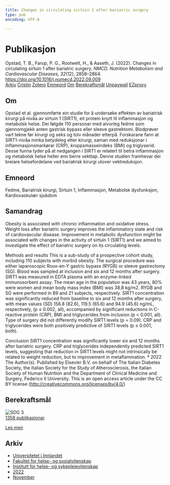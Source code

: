 ```yaml
---
title: Changes in circulating sirtuin 1 after bariatric surgery
type: pub
encoding: UTF-8

---
```

<h1>Publikasjon</h1>
<article id="csl-bib-container-L8Z9BL4T" class="csl-bib-container">
  <div class="csl-bib-body"> <div class="csl-entry">Opstad, T. B., Farup, P. G., Rootwelt, H., &#38; Aaseth, J. (2022). Changes in circulating sirtuin 1 after bariatric surgery. <i>NMCD. Nutrition Metabolism and Cardiovascular Diseases</i>, <i>32</i>(12), 2858–2864. <a href="https://doi.org/10.1016/j.numecd.2022.09.009">https://doi.org/10.1016/j.numecd.2022.09.009</a></div> </div>
  <div class="csl-bib-buttons">
    <a href="#taxonomy-article-L8Z9BL4T" alt="archive" class="csl-bib-button">Arkiv</a>
    <a href="https://app.cristin.no/results/show.jsf?id=2082233" alt="Cristin" class="csl-bib-button">Cristin</a>
    <a href="http://zotero.org/groups/5881554/items/L8Z9BL4T" alt="Zotero" class="csl-bib-button">Zotero</a>
    <a href="#keywords-article-L8Z9BL4T" alt="keywords" class="csl-bib-button">Emneord</a>
    <a href="#about-article-L8Z9BL4T" alt="about_pub" class="csl-bib-button">Om</a>
    <a href="#sdg-article-L8Z9BL4T" alt="sdg" class="csl-bib-button">Berekraftsmål</a>
    <a href="http://www.nmcd-journal.com/article/S0939475322003787/pdf" alt="Unpaywall" class="csl-bib-button">Unpaywall</a>
    <a href="http://www.nmcd-journal.com/article/S0939475322003787/pdf" alt="EZproxy" class="csl-bib-button">EZproxy</a>
  </div>
  <div id="csl-bib-meta-container-L8Z9BL4T"></div>
</article>
<div id="csl-bib-meta-L8Z9BL4T" class="csl-bib-meta">
  <article id="about-article-L8Z9BL4T" class="about_pub-article">
    <h1>Om</h1>
    Opstad et al. gjennomførte ein studie for å undersøke effekten av bariatrisk kirurgi på nivåa av sirtuin 1 (SIRT1), eit protein knytt til inflammasjon og metabolsk helse. Dei følgde 110 personar med alvorleg fedme som gjennomgjekk anten gastrisk bypass eller sleeve gastrektomi. Blodprøver vart tekne før kirurgi og seks og tolv månader etterpå. Forskarane fann at SIRT1-nivåa minka betydeleg etter kirurgi, saman med reduksjonar i inflammasjonsmarkørar (CRP), kroppsmasseindeks (BMI) og triglyserid. Desse funna tyder på at nedgangen i SIRT1 er relatert til betra inflammasjon og metabolsk helse heller enn berre vekttap. Denne studien framhevar dei breiare helsefordelane ved bariatrisk kirurgi utover vektreduksjon.
  </article>
  <article id="keywords-article-L8Z9BL4T" class="keywords-article">
    <h1>Emneord</h1>
    Fedme, Bariatrisk kirurgi, Sirtuin 1, Inflammasjon, Metabolsk dysfunksjon, Kardiovaskulær sjukdom
  </article>
  <article id="abstract-article-L8Z9BL4T" class="abstract-article">
    <h1>Samandrag</h1>
    Obesity is associated with chronic inflammation and oxidative stress. Weight loss after bariatric surgery improves the inflammatory state and risk of cardiovascular disease. Improvement in metabolic dysfunction might be associated with changes in the activity of sirtuin 1 (SIRT1) and we aimed to investigate the effect of bariatric surgery on its circulating levels. 
 
Methods and results 
This is a sub-study of a prospective cohort study, including 110 subjects with morbid obesity. The surgical procedure was either laparoscopic Roux-en-Y gastric bypass (RYGB) or sleeve gastrectomy (SG). Blood was sampled at inclusion and six and 12 months after surgery. SIRT1 was measured in EDTA plasma with an enzyme-linked immunosorbent assay. The mean age in the population was 43 years, 80% were women and mean body mass index (BMI) was 38.8 kg/m2. RYGB and SG were performed in 89 and 21 subjects, respectively. SIRT1 concentration was significantly reduced from baseline to six and 12 months after surgery, with mean values (SD) 156.8 (82.6), 119.5 (65.6) and 94.9 (45.6) ng/mL, respectively, (p ≤ 0.002, all), accompanied by significant reductions in C-reactive protein (CRP), BMI and triglycerides from inclusion (p < 0.001, all). Type of surgery did not differently modify SIRT1 levels (p = 0.09). CRP and triglycerides were both positively predictive of SIRT1 levels (p ≤ 0.001, both). 
 
Conclusion 
SIRT1 concentration was significantly lower six and 12 months after bariatric surgery. CRP and triglycerides independently predicted SIRT1 levels, suggesting that reduction in SIRT1 levels might not intrinsically be related to weight reduction, but to improvement in metaflammation. 
ª 2022 The Author(s). Published by Elsevier B.V. on behalf of The Italian Diabetes Society, the Italian Society for the Study of Atherosclerosis, the Italian Society of Human Nutrition and the Department of Clinical Medicine and Surgery, Federico II University. This is an open access article under the CC BY license (http://creativecommons.org/licenses/by/4.0/)
  </article>
  <article id="sdg-article-L8Z9BL4T" class="sdg-article">
    <h1>Berekraftsmål</h1>
    <div class="sdg-container"><div id="sdg3" class="sdg">
        <img src="{{< params subfolder >}}images/sdg/sdg03_nn.png" class="image" alt="SDG 3">
        <div class="sdg-overlay">
          <a href="{{< params subfolder >}}nn/archive/?sdg=3#archive" class="sdg-publication-count"><span>1358</span> publikasjonar</a>
          <p><a href="https://fn.no/om-fn/fns-baerekraftsmaal/god-helse-og-livskvalitet?lang=nno-NO" class="sdg-read-more">Les meir</a></p>
        </div>
      </div></div>
  </article>
  <article id="taxonomy-article-L8Z9BL4T" class="taxonomy-article">
    <h1>Arkiv</h1>
    <ul>
      <li><a href="{{< params subfolder >}}nn/archive/?key=3DCRN523">Universitetet i Innlandet</a></li>
      <li><a href="{{< params subfolder >}}nn/archive/?key=IDKFS3MX">Fakultet for helse- og sosialvitenskap</a></li>
      <li><a href="{{< params subfolder >}}nn/archive/?key=GTV4ECMZ">Institutt for helse- og sykepleievitenskap</a></li>
      <li><a href="{{< params subfolder >}}nn/archive/?key=558P36BB">2022</a></li>
      <li><a href="{{< params subfolder >}}nn/archive/?key=2BKGWX5Q">November</a></li>
    </ul>
  </article>
</div>
